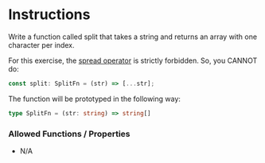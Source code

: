# Instructions

Write a function called split that takes a string and returns an array with one character per index.

For this exercise,
the [spread operator](https://developer.mozilla.org/en-US/docs/Web/JavaScript/Reference/Operators/Spread_syntax) is
strictly forbidden.
So, you CANNOT do:

```typescript
const split: SplitFn = (str) => [...str];
```

The function will be prototyped in the following way:

```typescript
type SplitFn = (str: string) => string[]
```

### Allowed Functions / Properties

- N/A
